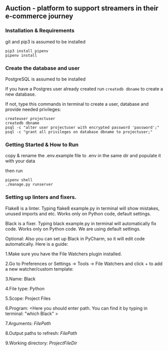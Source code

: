 Auction - platform to support streamers in their e-commerce journey
---

### Installation & Requirements

git and pip3 is assumed to be installed

    pip3 install pipenv
    pipenv install
    
### Create the database and user

PostgreSQL is assumed to be installed

If you have a Postgres user already created run `createdb dbname` to create a new database.

If not, type this commands in terminal to create a user, database and provide needed privileges:

    createuser projectuser
    createdb dbname
    psql -c "alter user projectuser with encrypted password 'password';"
    psql -c "grant all privileges on database dbname to projectuser;"

### Getting Started & How to Run

copy & rename the .env.example file to .env in the same dir and populate it with your data

then run

    pipenv shell
    ./manage.py runserver
    
    
   ### Setting up linters and fixers. 

Flake8 is a linter. Typing flake8 example.py in terminal will show mistakes, unused imports and etc. Works only on Python code, default settings.

Black is a fixer. Typing black example.py in terminal will automatically fix code. Works only on Python code. We are using default settings.

Optional:
Also you can set up Black in PyCharm, so it will edit code automatically. Here is a guide:

1.Make sure you have the File Watchers plugin installed.

2.Go to Preferences or Settings -> Tools -> File Watchers and click + to add a new watcher/custom template:

3.Name: Black

4.File type: Python

5.Scope: Project Files

6.Program: <Here you should enter path. You can find it by typing in terminal: "which Black" >

7.Arguments: $FilePath$

8.Output paths to refresh: $FilePath$

9.Working directory: $ProjectFileDir$
